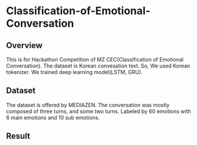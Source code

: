 # Classification-of-Emotional-Conversation

## Overview
This is for Hackathon Competition of MZ CEC(Classification of Emotional Conversation). The dataset is Korean convesation text. So, We used Korean tokenizer. We trained deep learning model(LSTM, GRU).

## Dataset
The dataset is offered by MEDIAZEN. The conversation was mostly composed of three turns, and some two turns. Labeled by 60 emotions with 6 main emotions and 10 sub emotions.

## Result
